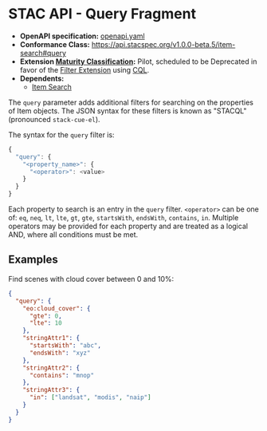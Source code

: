 # STAC API - Query Fragment

- **OpenAPI specification:** [openapi.yaml](openapi.yaml)
- **Conformance Class:** <https://api.stacspec.org/v1.0.0-beta.5/item-search#query>
- **Extension [Maturity Classification](../../README.md#maturity-classification):** Pilot, scheduled to be Deprecated in favor of the [Filter Extension](../filter/README.md) using [CQL](http://docs.opengeospatial.org/DRAFTS/19-079.html).
- **Dependents:**
  - [Item Search](../../item-search)

The `query` parameter adds additional filters for searching on the properties of Item objects. The JSON syntax for
these filters is known as "STACQL" (pronounced `stack-cue-el`).

The syntax for the `query` filter is:

```js
{
  "query": {
    "<property_name>": {
      "<operator>": <value>
    }
  }
}
```

Each property to search is an entry in the `query` filter. `<operator>` can be one of: `eq`, `neq`, `lt`, `lte`, `gt`, `gte`, `startsWith`, `endsWith`, `contains`, `in`. 
Multiple operators may be provided for each property and are treated as a logical AND, where all conditions must be met.

## Examples

Find scenes with cloud cover between 0 and 10%:

```json
{
  "query": {
    "eo:cloud_cover": {
      "gte": 0,
      "lte": 10
    },
    "stringAttr1": {
      "startsWith": "abc",
      "endsWith": "xyz"
    },
    "stringAttr2": {
      "contains": "mnop"
    },
    "stringAttr3": {
      "in": ["landsat", "modis", "naip"]
    }
  }
}
```
